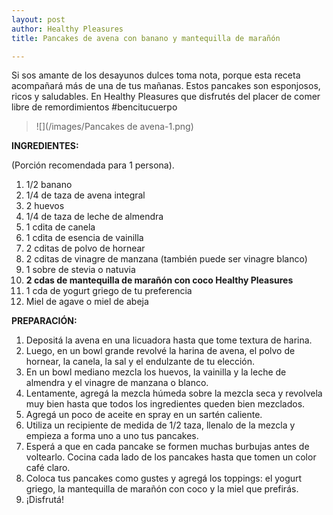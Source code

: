 ```yaml
---
layout: post
author: Healthy Pleasures
title: Pancakes de avena con banano y mantequilla de marañón

---
```

Si sos amante de los desayunos dulces toma nota, porque esta receta acompañará más de una de tus mañanas. Estos pancakes son esponjosos, ricos y saludables. En Healthy Pleasures que disfrutés del placer de comer libre de remordimientos #bencitucuerpo

> ![](/images/Pancakes de avena-1.png)

**INGREDIENTES:**

(Porción recomendada para 1 persona).

 1. 1/2 banano
 2. 1/4 de taza de avena integral
 3. 2 huevos
 4. 1/4 de taza de leche de almendra 
 5. 1 cdita de canela
 6. 1 cdita de esencia de vainilla
 7. 2 cditas de polvo de hornear
 8. 2 cditas de vinagre de manzana (también puede ser vinagre blanco)
 9. 1 sobre de stevia o natuvia
10. **2 cdas de mantequilla de marañón con coco Healthy Pleasures**
11. 1 cda de yogurt griego de tu preferencia
12. Miel de agave o miel de abeja

**PREPARACIÓN:**

1. Depositá la avena en una licuadora hasta que tome textura de harina.
2. Luego, en un bowl grande revolvé la harina de avena, el polvo de hornear, la canela, la sal y el endulzante de tu elección.
3. En un bowl mediano mezcla los huevos, la vainilla y la leche de almendra y el vinagre de manzana o blanco. 
4. Lentamente, agregá la mezcla húmeda sobre la mezcla seca y revolvela muy bien hasta que todos los ingredientes queden bien mezclados. 
5. Agregá un poco de aceite en spray en un sartén caliente.
6. Utiliza un recipiente de medida de 1/2 taza, llenalo de la mezcla y empieza a forma uno a uno tus pancakes. 
7. Esperá a que en cada pancake se formen muchas burbujas antes de voltearlo. Cocina cada lado de los pancakes hasta que tomen un color café claro. 
8. Coloca tus pancakes como gustes y agregá los toppings: el yogurt griego, la mantequilla de marañón con coco y la miel que prefirás. 
9. ¡Disfrutá!